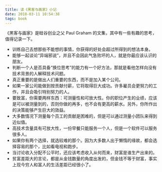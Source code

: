```yaml
---
title: 读《黑客与画家》小记
date: 2018-03-11 10:54:38
tags: book
---
```

《黑客与画家》是硅谷创业之父 Paul Graham 的文集，其中有一些有趣的思考，值得记录一下。

- 训练自己去想那些不能想的事情，你获得的好处会超过所得到的想法本身。
- 能够一起谈论“异端邪说”，并且不会因此气急败坏的人，就是你最应该认识的朋友。
- 判断一个人是否具备“换位思考”的能力有一个好方法，那就是看他怎样向没有技术背景的人解释技术问题。
- 真正重要的是做出人们重要的东西，而不是加入某个公司。
- 如果一家公司能做到按贡献付薪，它将取得巨大成功。许多雇员会更努力的工作，并且会吸引特别努力的人。
- 要致富，你需要两样东西：可测量性和可放大性。你的职位产生的业绩，应该是可以被测量到的，否则你做的再多，也不会有更高的薪水。另外，你所作出的决策能够产生巨大的效益。
- 大多数情况下测量每个员工的贡献是困难的，但是可以通过测量小团队来得到近似值。
- 高技术含量具有可放大性，一份早餐只能服务一个人，但是一个软件可以服务很多人。
- 如果你有两个选择，就选较难的那个。因为大多数人出于懒惰的缘故，都会选择容易的那个，比如看电视和跑步。
- 当讨论收入分配不公平时，还应该考虑收入从何而来，财富是谁生产出来的。
- 贫富差距大的言论，都是从金钱数量的角度出发的，但金钱不等于财富，事实上现今穷人和富人的生活差距已经很小了。

